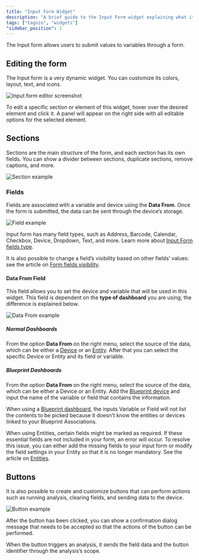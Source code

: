 ```yaml
---
title: "Input Form Widget"
description: "A brief guide to the Input Form widget explaining what it does and how to edit it, including steps to modify sections and fields and a note about dashboard compatibility."
tags: ["tagoio", "widgets"]
"sidebar_position": 1
---
```

The Input form allows users to submit values to variables through a form.

## Editing the form
The Input form is a very dynamic widget. You can customize its colors, layout, text, and icons.

![Input form editor screenshot](/docs_imagem/tagoio/input-form-widget-2.gif)


To edit a specific section or element of this widget, hover over the desired element and click it. A panel will appear on the right side with all editable options for the selected element.



## Sections
Sections are the main structure of the form, and each section has its own fields.
You can show a divider between sections, duplicate sections, remove captions, and more.

![Section example](/docs_imagem/tagoio/sections-PY4.gif)

### Fields
Fields are associated with a variable and device using the **Data From**. Once the form is submitted, the data can be sent through the device’s storage.

![Field example](/docs_imagem/tagoio/Fields-MlQ.gif)

Input form has many field types, such as Address, Barcode, Calendar, Checkbox, Device, Dropdown, Text, and more.
Learn more about [Input Form fields type](/docs/tagoio/widgets/input-widgets/input-form/field-types-for-input-form.md).

It is also possible to change a field’s visibility based on other fields’ values: see the article on [Form fields visibility](/docs/tagoio/widgets/input-widgets/input-form/form-fields-visibility.md).

#### Data From Field
This field allows you to set the device and variable that will be used in this widget. This field is dependent on the **type of dashboard** you are using; the difference is explained below.

![Data From example](/docs_imagem/tagoio/external-75b8ef8b.png)



##### Normal Dashboards
From the option **Data From** on the right menu, select the source of the data, which can be either a [Device](/docs/tagoio/devices/) or an [Entity](/docs/tagoio/getting-started/entities.md). After that you can select the specific Device or Entity and its field or variable.

##### Blueprint Dashboards
From the option **Data From** on the right menu, select the source of the data, which can be either a Device or an Entity. Add the [Blueprint device](/docs/tagoio/devices/blueprint-devices-entities.md) and input the name of the variable or field that contains the information.

When using a [Blueprint dashboard](/docs/tagoio/dashboards/blueprint-dashboard.md), the inputs Variable or Field will not list the contents to be picked because it doesn't know the entities or devices linked to your Blueprint Associations.

When using Entities, certain fields might be marked as required. If these essential fields are not included in your form, an error will occur. To resolve this issue, you can either add the missing fields to your input form or modify the field settings in your Entity so that it is no longer mandatory. See the article on [Entities](/docs/tagoio/getting-started/entities.md).

## Buttons
It is also possible to create and customize buttons that can perform actions such as running analysis, clearing fields, and sending data to the device.

![Button example](/docs_imagem/tagoio/buttons2-vGw.gif)

After the button has been clicked, you can show a confirmation dialog message that needs to be accepted so that the actions of the button can be performed.

When the button triggers an analysis, it sends the field data and the button identifier through the analysis’s scope.
